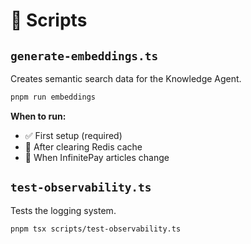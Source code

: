 # 🔧 Scripts

## `generate-embeddings.ts`

Creates semantic search data for the Knowledge Agent.

```bash
pnpm run embeddings
```

**When to run:**
- ✅ First setup (required)
- 🔄 After clearing Redis cache
- 📝 When InfinitePay articles change

## `test-observability.ts` 

Tests the logging system.

```bash
pnpm tsx scripts/test-observability.ts
```
